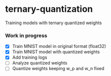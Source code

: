 # ternary-quantization
Training models with ternary quantized weights

### Work in progress
- [x] Train MNIST model in original format (float32)
- [x] Train MNIST model with quantized weights
- [x] Add training logs
- [ ] Analyze quantized weights
- [ ] Quantize weights keeping w_p and w_n fixed
